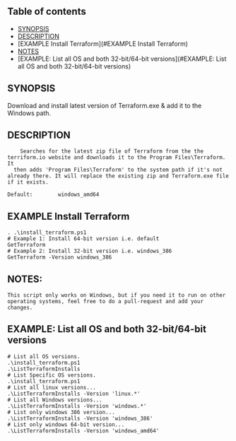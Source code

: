 ## Table of contents
* [SYNOPSIS](#SYNOPSIS)
* [DESCRIPTION](#DESCRIPTION)
* [EXAMPLE Install Terraform](#EXAMPLE Install Terraform)
* [NOTES](#NOTES)
* [EXAMPLE: List all OS and both 32-bit/64-bit versions](#EXAMPLE: List all OS and both 32-bit/64-bit versions)

## SYNOPSIS
Download and install latest version of Terraform.exe & add it to the Windows path.

## DESCRIPTION
		Searches for the latest zip file of Terraform from the the terriform.io website and downloads it to the Program Files\Terraform. It
	  then adds 'Program Files\Terraform' to the system path if it's not already there. It will replace the existing zip and Terraform.exe file if it exists.
    
    Default: 		windows_amd64
## EXAMPLE Install Terraform
    . .\install_terraform.ps1
    # Example 1: Install 64-bit version i.e. default
    GetTerraform
    # Example 2: Install 32-bit version i.e. windows_386
    GetTerraform -Version windows_386
 
 ## NOTES:
    This script only works on Windows, but if you need it to run on other operating systems, feel free to do a pull-request and add your changes.
    
    
## EXAMPLE: List all OS and both 32-bit/64-bit versions
    # List all OS versions. 
    .\install_terraform.ps1
    .\ListTerraformInstalls
    # List Specific OS versions. 
    .\install_terraform.ps1
    # List all linux versions...
    .\ListTerraformInstalls -Version 'linux.*'
    # List all Windows versions...
    .\ListTerraformInstalls -Version 'windows.*'
    # List only windows 386 version...
    .\ListTerraformInstalls -Version 'windows_386'
    # List only windows 64-bit version...
    .\ListTerraformInstalls -Version 'windows_amd64'
